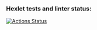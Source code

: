 ### Hexlet tests and linter status:
[![Actions Status](https://github.com/mariannasimo/python-project-lvl1/workflows/hexlet-check/badge.svg)](https://github.com/mariannasimo/python-project-lvl1/actions)